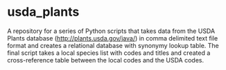 # usda_plants

A repository for a series of Python scripts that takes data from the USDA Plants database (http://plants.usda.gov/java/) in comma delimited text file format and creates a relational database with synonymy lookup table. The final script takes a local species list with codes and titles and created a cross-reference table between the local codes and the USDA codes.
